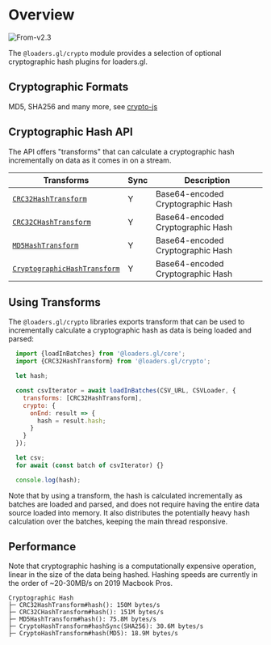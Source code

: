 # Overview

<p class="badges">
  <img src="https://img.shields.io/badge/From-v2.3-blue.svg?style=flat-square" alt="From-v2.3" /> 
</p>

The `@loaders.gl/crypto` module provides a selection of optional cryptographic hash plugins for loaders.gl.

## Cryptographic Formats

MD5, SHA256 and many more, see [crypto-js](https://github.com/brix/crypto-js)

## Cryptographic Hash API

The API offers "transforms" that can calculate a cryptographic hash incrementally on data as it comes in on a stream.

| Transforms                                                                              | Sync | Description                       |
| --------------------------------------------------------------------------------------- | ---- | --------------------------------- |
| [`CRC32HashTransform`](modules/crypto/docs/api-reference/crc32-hash-transform)          | Y    | Base64-encoded Cryptographic Hash |
| [`CRC32CHashTransform`](modules/crypto/docs/api-reference/crc32c-hash-transform)        | Y    | Base64-encoded Cryptographic Hash |
| [`MD5HashTransform`](modules/crypto/docs/api-reference/md5-hash-transform)              | Y    | Base64-encoded Cryptographic Hash |
| [`CryptographicHashTransform`](modules/crypto/docs/api-reference/crypto-hash-transform) | Y    | Base64-encoded Cryptographic Hash |

## Using Transforms

The `@loaders.gl/crypto` libraries exports transform that can be used to incrementally calculate a cryptographic hash as data is being loaded and parsed:

```js
  import {loadInBatches} from '@loaders.gl/core';
  import {CRC32HashTransform} from '@loaders.gl/crypto';

  let hash;

  const csvIterator = await loadInBatches(CSV_URL, CSVLoader, {
    transforms: [CRC32HashTransform],
    crypto: {
      onEnd: result => {
        hash = result.hash;
      }
    }
  });

  let csv;
  for await (const batch of csvIterator) {}

  console.log(hash);
```

Note that by using a transform, the hash is calculated incrementally as batches are loaded and parsed, and does not require having the entire data source loaded into memory. It also distributes the potentially heavy hash calculation over the batches, keeping the main thread responsive.

## Performance

Note that cryptographic hashing is a computationally expensive operation, linear in the size of the data being hashed. Hashing speeds are currently in the order of ~20-30MB/s on 2019 Macbook Pros.

```
Cryptographic Hash
├─ CRC32HashTransform#hash(): 150M bytes/s
├─ CRC32CHashTransform#hash(): 151M bytes/s
├─ MD5HashTransform#hash(): 75.8M bytes/s
├─ CryptoHashTransform#hashSync(SHA256): 30.6M bytes/s
├─ CryptoHashTransform#hash(MD5): 18.9M bytes/s
```
